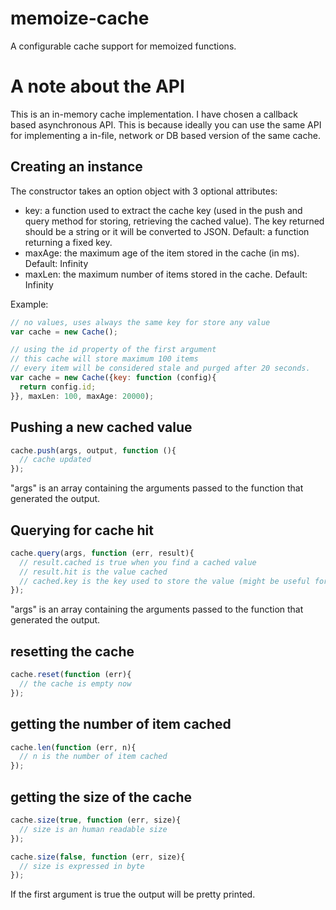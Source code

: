 memoize-cache
=============
A configurable cache support for memoized functions.

A note about the API
====================
This is an in-memory cache implementation. I have chosen a callback based asynchronous API. This is because ideally you can use the same API for implementing a in-file, network or DB based version of the same cache.

Creating an instance
--------------------
The constructor takes an option object with 3 optional attributes:
* key: a function used to extract the cache key (used in the push and query method for storing, retrieving the cached value). The key returned should be a string or it will be converted to JSON. Default: a function returning a fixed key.
* maxAge: the maximum age of the item stored in the cache (in ms). Default: Infinity
* maxLen: the maximum number of items stored in the cache. Default: Infinity

Example:
```js
// no values, uses always the same key for store any value
var cache = new Cache();

// using the id property of the first argument
// this cache will store maximum 100 items
// every item will be considered stale and purged after 20 seconds.
var cache = new Cache({key: function (config){
  return config.id;
}}, maxLen: 100, maxAge: 20000);
```

Pushing a new cached value
--------------------------
```js
cache.push(args, output, function (){
  // cache updated
});
```
"args" is an array containing the arguments passed to the function that generated the output.

Querying for cache hit
----------------------
```js
cache.query(args, function (err, result){
  // result.cached is true when you find a cached value
  // result.hit is the value cached
  // cached.key is the key used to store the value (might be useful for debugging)
});
```
"args" is an array containing the arguments passed to the function that generated the output.

resetting the cache
-------------------
```js
cache.reset(function (err){
  // the cache is empty now
});
```

getting the number of item cached
---------------------------------
```js
cache.len(function (err, n){
  // n is the number of item cached
});
```

getting the size of the cache
-----------------------------
```js
cache.size(true, function (err, size){
  // size is an human readable size
});

cache.size(false, function (err, size){
  // size is expressed in byte
});
```
If the first argument is true the output will be pretty printed.
